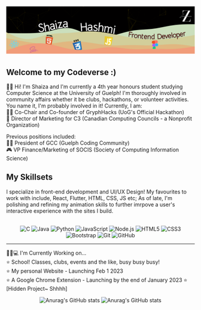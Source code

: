 # [![Zaza H Banner](https://raw.githubusercontent.com/Kayeris/Kayeris/main/Images/linkedin_banner.png)](https://zazulezaza.carrd.co/)


## Welcome to my Codeverse :)
🙋🏻 Hi! I'm Shaiza and I'm currently a 4th year honours student studying Computer Science at the University of Guelph! I'm thoroughly involved in community affairs whether it be clubs, hackathons, or volunteer activities. You name it, I'm probably involved in it!
Currently, I am:  
    🤹‍♀️ Co-Chair and Co-founder of GryphHacks (UoG's Official Hackathon)  
    🧩 Director of Marketing for C3 (Canadian Computing Councils - a Nonprofit Organization)  

Previous positions included:  
    🤸‍♀️ President of GCC (Guelph Coding Community)  
    🎮 VP Finance/Marketing of SOCIS (Society of Computing Information Science)  


## My Skillsets
I specialize in front-end development and UI/UX Design! My favourites to work with include, React, Flutter, HTML, CSS, JS etc; As of late, I'm polishing and refining my animation skills to further imrpove a user's interactive experience with the sites I build.

<br>
<div align="center" margin-top="5px">
<img src="https://img.shields.io/badge/--141311?style=flat&logo=c&logoColor=ffffff&textColor=000000" alt="C"> <img src="https://img.shields.io/badge/-Java-141311?style=flat&logo=java&logoColor=white&textColor=000000" alt="Java"> 
<img src="https://img.shields.io/badge/-Python-141311?style=flat&logo=python&logoColor=white" alt="Python">
<img src="https://img.shields.io/badge/-JavaScript-141311?style=flat&logo=javascript&logoColor=eed718" alt="JavaScript">
<img src="https://img.shields.io/badge/-Nodejs-141311?style=flat&logo=Node.js" alt="Node.js">
<img src = "https://img.shields.io/badge/-HTML5-141311?style=flat&logo=html5&logoColor=white" alt="HTML5">
<img src = "https://img.shields.io/badge/-CSS3-141311?style=flat&logo=css3&logoColor=white" alt="CSS3">
<img src="https://img.shields.io/badge/-Bootstrap-141311?style=flat&logo=bootstrap&logoColor=white" alt="Bootstrap">
<img src="https://img.shields.io/badge/-Git-141311?style=flat&logo=git" alt="Git"> 
<img src="https://img.shields.io/badge/-GitHub-141311?style=flat&logo=github" alt="GitHub">
</div>

<hr>

👧🏻💻 I'm Currently Working on...  
⭐ School! Classes, clubs, events and the like, busy busy busy!  
⭐ My personal Website - Launching Feb 1 2023  
⭐ A Google Chrome Extension - Launching by the end of January 2023
⭐ [Hidden Project~ Shhhh]

<div align="center" margin-top="5px">

![Anurag's GitHub stats](https://github-readme-stats.vercel.app/api?username=Kayeris&count_private=true&show_icons=true&theme=great-gatsby&custom_title=Zaza's_Stats&line_height=26.5)
![Anurag's GitHub stats](https://github-readme-stats.vercel.app/api/top-langs/?username=Kayeris&langs_count=3&theme=great-gatsby&hide=dart&custom_title=Top-Languages)

</div>
    
